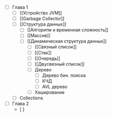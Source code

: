 - [ ]  Глава 1
	- [ ] [[Устройство JVM]]
	- [ ] [[Garbage Collector]]
	- [ ] [[Структура данных]]
		- [ ] [[Алгоритм и временная сложность]]
		- [ ] [[Массив]]
		- [ ] [[Динамическая структура данных]]
			- [ ] [[Связный список]] 
			- [ ] [[Стек]] 
			- [ ] [[Очередь]] 
			- [ ] [[Двусвязный список]]
			- [ ] Дерево
				- [ ] Дерево бин. поиска
				- [ ] КЧД
				- [ ] AVL дерево
			- [ ] Хэширование
	- [ ] Collections
- [ ] Глава 2
	- [ ] 